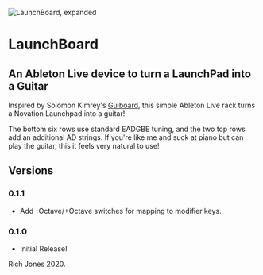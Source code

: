 ![LaunchBoard, expanded](https://i.imgur.com/cg3tDIU.png)
# LaunchBoard
## An Ableton Live device to turn a LaunchPad into a Guitar

Inspired by Solomon Kimrey's [Guiboard](https://www.reddit.com/r/synthesizers/comments/g1yrzj/piano_schmiano/), this simple Ableton Live rack turns a Novation Launchpad into a guitar!

The bottom six rows use standard EADGBE tuning, and the two top rows add an additional AD strings. If you're like me and suck at piano but can play the guitar, this it feels very natural to use!

## Versions
### 0.1.1
- Add -Octave/+Octave switches for mapping to modifier keys. 

### 0.1.0
- Initial Release!

Rich Jones 2020.

